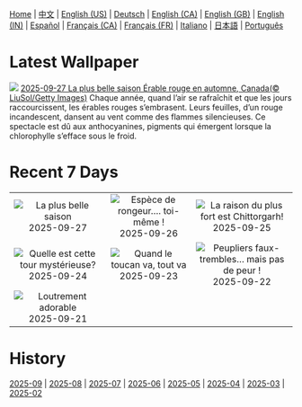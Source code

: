 [Home](../README.md) | [中文](zh-CN.md) | [English (US)](en-US.md) | [Deutsch](de-DE.md) | [English (CA)](en-CA.md) | [English (GB)](en-GB.md) | [English (IN)](en-IN.md) | [Español](es-ES.md) | [Français (CA)](fr-CA.md) | [Français (FR)](fr-FR.md) | [Italiano](it-IT.md) | [日本語](ja-JP.md) | [Português](pt-BR.md)

# Latest Wallpaper
![](https://www.bing.com/th?id=OHR.RedMapleleaf_FR-CA4700405844_UHD.jpg)
[2025-09-27 La plus belle saison Érable rouge en automne, Canada(© LiuSol/Getty Images)](https://www.bing.com/th?id=OHR.RedMapleleaf_FR-CA4700405844_UHD.jpg)
Chaque année, quand l’air se rafraîchit et que les jours raccourcissent, les érables rouges s’embrasent. Leurs feuilles, d’un rouge incandescent, dansent au vent comme des flammes silencieuses. Ce spectacle est dû aux anthocyanines, pigments qui émergent lorsque la chlorophylle s’efface sous le froid.

# Recent 7 Days
|  |  |  |
|:---:|:---:|:---:|
| ![](https://www.bing.com/th?id=OHR.RedMapleleaf_FR-CA4700405844_400x240.jpg "La plus belle saison") 2025-09-27 | ![](https://www.bing.com/th?id=OHR.AutumnChipmunk_FR-CA4393122356_400x240.jpg "Espèce de rongeur…. toi-même !") 2025-09-26 | ![](https://www.bing.com/th?id=OHR.FortChittorgarh_FR-CA3811054262_400x240.jpg "La raison du plus fort est Chittorgarh!") 2025-09-25 |
| ![](https://www.bing.com/th?id=OHR.BearLodge_FR-CA3663920698_400x240.jpg "Quelle est cette tour mystérieuse?") 2025-09-24 | ![](https://www.bing.com/th?id=OHR.ToucanForest_FR-CA3495026765_400x240.jpg "Quand le toucan va, tout va") 2025-09-23 | ![](https://www.bing.com/th?id=OHR.AspenEquinox_FR-CA3336828121_400x240.jpg "Peupliers faux-trembles… mais pas de peur !") 2025-09-22 |
| ![](https://www.bing.com/th?id=OHR.IceOtters_FR-CA3170319106_400x240.jpg "Loutrement adorable") 2025-09-21 |  |  |

# History
[2025-09](../archives/wallpaper/fr-CA/w_2025_09.md) | [2025-08](../archives/wallpaper/fr-CA/w_2025_08.md) | [2025-07](../archives/wallpaper/fr-CA/w_2025_07.md) | [2025-06](../archives/wallpaper/fr-CA/w_2025_06.md) | [2025-05](../archives/wallpaper/fr-CA/w_2025_05.md) | [2025-04](../archives/wallpaper/fr-CA/w_2025_04.md) | [2025-03](../archives/wallpaper/fr-CA/w_2025_03.md) | [2025-02](../archives/wallpaper/fr-CA/w_2025_02.md)
